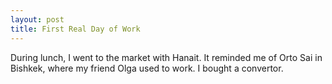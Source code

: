 ```yaml
---
layout: post
title: First Real Day of Work
---
```


During lunch, I went to the market with Hanait. It reminded me of Orto Sai in Bishkek, where my friend Olga used to work. I bought a convertor.
